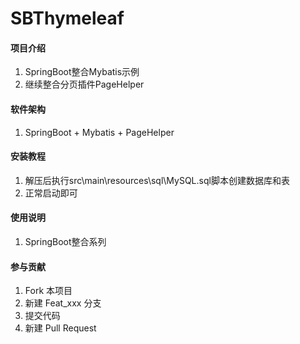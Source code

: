 # SBThymeleaf

#### 项目介绍

1. SpringBoot整合Mybatis示例
2. 继续整合分页插件PageHelper

#### 软件架构

1. SpringBoot + Mybatis + PageHelper

#### 安装教程

1. 解压后执行src\main\resources\sql\MySQL.sql脚本创建数据库和表
2. 正常启动即可

#### 使用说明

1. SpringBoot整合系列

#### 参与贡献

1. Fork 本项目
2. 新建 Feat_xxx 分支
3. 提交代码
4. 新建 Pull Request
